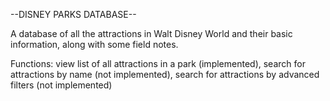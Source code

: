 --DISNEY PARKS DATABASE--

A database of all the attractions in Walt Disney World and their basic information, along with some field notes. 

Functions: view list of all attractions in a park (implemented),
search for attractions by name (not implemented), 
search for attractions by advanced filters (not implemented)

